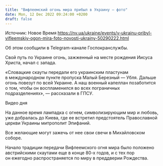 ```yaml
---
title: "Вифлеемский огонь мира прибыл в Украину — фото"
date: Mon, 12 Dec 2022 09:24:00 +0200
draft: false
---
```

Источник: Новое Время https://nv.ua/ukraine/events/v-ukrainu-pribyl-vifleemskiy-ogon-mira-foto-novosti-ukrainy-50290222.html


 Об этом сообщили в Telegram-канале Госпокранслужбы.

Свой путь по Украине огонь, зажженный на месте рождения Иисуса Христа, начал с запада.

«Словацкие скауты передали его украинским пластунам в международном пункте пропуска Малый Березный — Убля. Дальше огонь повезут по всей Украине. А наш военный капеллан позаботится о том, чтобы он воспламенился во всех пограничных подразделениях», — рассказали в ГПСУ.

 Видео дня   

На данное время лампадка с огнем, символизирующим мир и любовь, уже добралась до Киева, где ее встретил предстоятель Православной церкви Украины митрополит Эпифаний.

Все желающие могут зажечь от нее свои свечи в Михайловском соборе.

Начало традиции передачи Вифлеемского огня мира было положено австрийскими скаутами еще в конце 80-х годов, и с тех пор он ежегодно распространяется по миру в преддверии Рождества.
